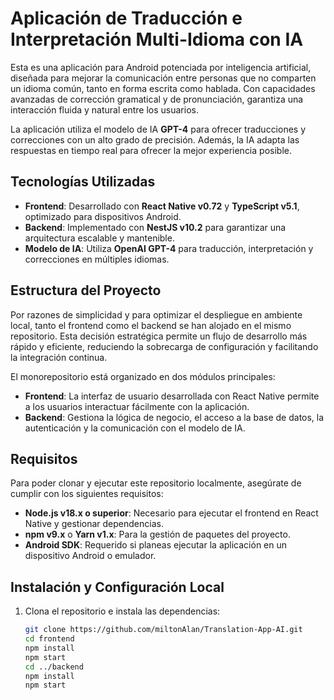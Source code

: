 # Aplicación de Traducción e Interpretación Multi-Idioma con IA

Esta es una aplicación para Android potenciada por inteligencia artificial, diseñada para mejorar la comunicación entre personas que no comparten un idioma común, tanto en forma escrita como hablada. Con capacidades avanzadas de corrección gramatical y de pronunciación, garantiza una interacción fluida y natural entre los usuarios. 

La aplicación utiliza el modelo de IA **GPT-4** para ofrecer traducciones y correcciones con un alto grado de precisión. Además, la IA adapta las respuestas en tiempo real para ofrecer la mejor experiencia posible.

## Tecnologías Utilizadas

- **Frontend**: Desarrollado con **React Native v0.72** y **TypeScript v5.1**, optimizado para dispositivos Android.
- **Backend**: Implementado con **NestJS v10.2** para garantizar una arquitectura escalable y mantenible.
- **Modelo de IA**: Utiliza **OpenAI GPT-4** para traducción, interpretación y correcciones en múltiples idiomas.

## Estructura del Proyecto

Por razones de simplicidad y para optimizar el despliegue en ambiente local, tanto el frontend como el backend se han alojado en el mismo repositorio. Esta decisión estratégica permite un flujo de desarrollo más rápido y eficiente, reduciendo la sobrecarga de configuración y facilitando la integración continua.

El monorepositorio está organizado en dos módulos principales:

- **Frontend**: La interfaz de usuario desarrollada con React Native permite a los usuarios interactuar fácilmente con la aplicación.
- **Backend**: Gestiona la lógica de negocio, el acceso a la base de datos, la autenticación y la comunicación con el modelo de IA.

## Requisitos

Para poder clonar y ejecutar este repositorio localmente, asegúrate de cumplir con los siguientes requisitos:

- **Node.js v18.x o superior**: Necesario para ejecutar el frontend en React Native y gestionar dependencias.
- **npm v9.x** o **Yarn v1.x**: Para la gestión de paquetes del proyecto.
- **Android SDK**: Requerido si planeas ejecutar la aplicación en un dispositivo Android o emulador.

## Instalación y Configuración Local

1. Clona el repositorio e instala las dependencias: 
   ```bash
   git clone https://github.com/miltonAlan/Translation-App-AI.git
   cd frontend
   npm install
   npm start
   cd ../backend
   npm install
   npm start
   
